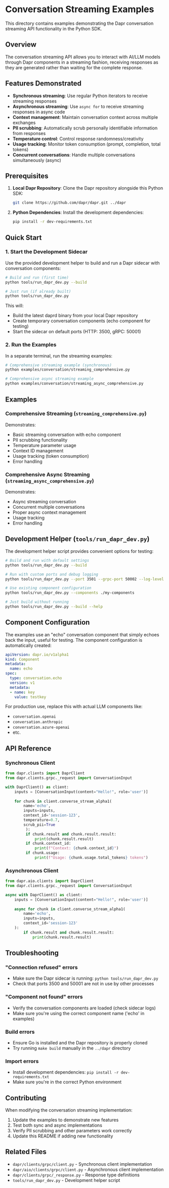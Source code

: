 # Conversation Streaming Examples

This directory contains examples demonstrating the Dapr conversation streaming API functionality in the Python SDK.

## Overview

The conversation streaming API allows you to interact with AI/LLM models through Dapr components in a streaming fashion, receiving responses as they are generated rather than waiting for the complete response.

## Features Demonstrated

- **Synchronous streaming**: Use regular Python iterators to receive streaming responses
- **Asynchronous streaming**: Use `async for` to receive streaming responses in async code
- **Context management**: Maintain conversation context across multiple exchanges
- **PII scrubbing**: Automatically scrub personally identifiable information from responses
- **Temperature control**: Control response randomness/creativity
- **Usage tracking**: Monitor token consumption (prompt, completion, total tokens)
- **Concurrent conversations**: Handle multiple conversations simultaneously (async)

## Prerequisites

1. **Local Dapr Repository**: Clone the Dapr repository alongside this Python SDK:
   ```bash
   git clone https://github.com/dapr/dapr.git ../dapr
   ```

2. **Python Dependencies**: Install the development dependencies:
   ```bash
   pip install -r dev-requirements.txt
   ```

## Quick Start

### 1. Start the Development Sidecar

Use the provided development helper to build and run a Dapr sidecar with conversation components:

```bash
# Build and run (first time)
python tools/run_dapr_dev.py --build

# Just run (if already built)
python tools/run_dapr_dev.py
```

This will:
- Build the latest daprd binary from your local Dapr repository
- Create temporary conversation components (echo component for testing)
- Start the sidecar on default ports (HTTP: 3500, gRPC: 50001)

### 2. Run the Examples

In a separate terminal, run the streaming examples:

```bash
# Comprehensive streaming example (synchronous)
python examples/conversation/streaming_comprehensive.py

# Comprehensive async streaming example
python examples/conversation/streaming_async_comprehensive.py
```

## Examples

### Comprehensive Streaming (`streaming_comprehensive.py`)

Demonstrates:
- Basic streaming conversation with echo component
- PII scrubbing functionality
- Temperature parameter usage
- Context ID management
- Usage tracking (token consumption)
- Error handling

### Comprehensive Async Streaming (`streaming_async_comprehensive.py`)

Demonstrates:
- Async streaming conversation
- Concurrent multiple conversations
- Proper async context management
- Usage tracking
- Error handling

## Development Helper (`tools/run_dapr_dev.py`)

The development helper script provides convenient options for testing:

```bash
# Build and run with default settings
python tools/run_dapr_dev.py --build

# Run with custom ports and debug logging
python tools/run_dapr_dev.py --port 3501 --grpc-port 50002 --log-level debug

# Use existing component configuration
python tools/run_dapr_dev.py --components ./my-components

# Just build without running
python tools/run_dapr_dev.py --build --help
```

## Component Configuration

The examples use an "echo" conversation component that simply echoes back the input, useful for testing. The component configuration is automatically created:

```yaml
apiVersion: dapr.io/v1alpha1
kind: Component
metadata:
  name: echo
spec:
  type: conversation.echo
  version: v1
  metadata:
  - name: key
    value: testkey
```

For production use, replace this with actual LLM components like:
- `conversation.openai`
- `conversation.anthropic` 
- `conversation.azure-openai`
- etc.

## API Reference

### Synchronous Client

```python
from dapr.clients import DaprClient
from dapr.clients.grpc._request import ConversationInput

with DaprClient() as client:
    inputs = [ConversationInput(content="Hello!", role='user')]
    
    for chunk in client.converse_stream_alpha1(
        name='echo',
        inputs=inputs,
        context_id='session-123',
        temperature=0.7,
        scrub_pii=True
         ):
         if chunk.result and chunk.result.result:
             print(chunk.result.result)
         if chunk.context_id:
             print(f"Context: {chunk.context_id}")
         if chunk.usage:
             print(f"Usage: {chunk.usage.total_tokens} tokens")
```

### Asynchronous Client

```python
from dapr.aio.clients import DaprClient
from dapr.clients.grpc._request import ConversationInput

async with DaprClient() as client:
    inputs = [ConversationInput(content="Hello!", role='user')]
    
    async for chunk in client.converse_stream_alpha1(
        name='echo',
        inputs=inputs,
        context_id='session-123'
    ):
        if chunk.result and chunk.result.result:
            print(chunk.result.result)
```

## Troubleshooting

### "Connection refused" errors
- Make sure the Dapr sidecar is running: `python tools/run_dapr_dev.py`
- Check that ports 3500 and 50001 are not in use by other processes

### "Component not found" errors  
- Verify the conversation components are loaded (check sidecar logs)
- Make sure you're using the correct component name ('echo' in examples)

### Build errors
- Ensure Go is installed and the Dapr repository is properly cloned
- Try running `make build` manually in the `../dapr` directory

### Import errors
- Install development dependencies: `pip install -r dev-requirements.txt`
- Make sure you're in the correct Python environment

## Contributing

When modifying the conversation streaming implementation:

1. Update the examples to demonstrate new features
2. Test both sync and async implementations
3. Verify PII scrubbing and other parameters work correctly
4. Update this README if adding new functionality

## Related Files

- `dapr/clients/grpc/client.py` - Synchronous client implementation
- `dapr/aio/clients/grpc/client.py` - Asynchronous client implementation  
- `dapr/clients/grpc/_response.py` - Response type definitions
- `tools/run_dapr_dev.py` - Development helper script